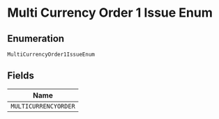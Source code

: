 
# Multi Currency Order 1 Issue Enum

## Enumeration

`MultiCurrencyOrder1IssueEnum`

## Fields

| Name |
|  --- |
| `MULTICURRENCYORDER` |

